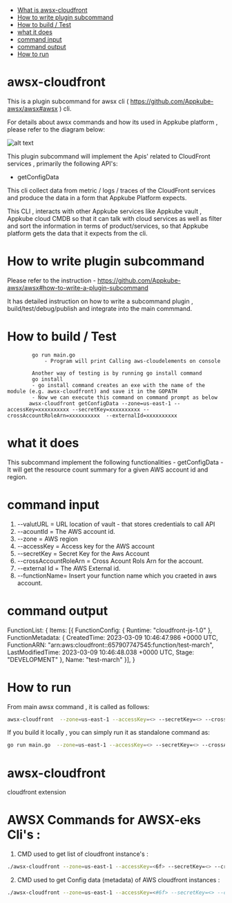 - [What is awsx-cloudfront](#awsx-cloudfront)
- [How to write plugin subcommand](#how-to-write-plugin-subcommand)
- [How to build / Test](#how-to-build--test)
- [what it does ](#what-it-does)
- [command input](#command-input)
- [command output](#command-output)
- [How to run ](#how-to-run)

# awsx-cloudfront

This is a plugin subcommand for awsx cli ( https://github.com/Appkube-awsx/awsx#awsx ) cli.

For details about awsx commands and how its used in Appkube platform , please refer to the diagram below:

![alt text](https://raw.githubusercontent.com/AppkubeCloud/appkube-architectures/main/LayeredArchitecture-phase2.svg)

This plugin subcommand will implement the Apis' related to CloudFront services , primarily the following API's:

- getConfigData

This cli collect data from metric / logs / traces of the CloudFront services and produce the data in a form that Appkube Platform expects.

This CLI , interacts with other Appkube services like Appkube vault , Appkube cloud CMDB so that it can talk with cloud services as
well as filter and sort the information in terms of product/services, so that Appkube platform gets the data that it expects from the cli.

# How to write plugin subcommand

Please refer to the instruction -
https://github.com/Appkube-awsx/awsx#how-to-write-a-plugin-subcommand

It has detailed instruction on how to write a subcommand plugin , build/test/debug/publish and integrate into the main commmand.

# How to build / Test

            go run main.go
                - Program will print Calling aws-cloudelements on console

            Another way of testing is by running go install command
            go install
            - go install command creates an exe with the name of the module (e.g. awsx-cloudfront) and save it in the GOPATH
            - Now we can execute this command on command prompt as below
           awsx-cloudfront getConfigData --zone=us-east-1 --accessKey=xxxxxxxxxx --secretKey=xxxxxxxxxx --crossAccountRoleArn=xxxxxxxxxx  --externalId=xxxxxxxxxx

# what it does

This subcommand implement the following functionalities -
getConfigData - It will get the resource count summary for a given AWS account id and region.

# command input

1. --valutURL = URL location of vault - that stores credentials to call API
2. --acountId = The AWS account id.
3. --zone = AWS region
4. --accessKey = Access key for the AWS account
5. --secretKey = Secret Key for the Aws Account
6. --crossAccountRoleArn = Cross Acount Rols Arn for the account.
7. --external Id = The AWS External id.
8. --functionName= Insert your function name which you craeted in aws account.

# command output

FunctionList: {
Items: [{
FunctionConfig: {
Runtime: "cloudfront-js-1.0"
},
FunctionMetadata: {
CreatedTime: 2023-03-09 10:46:47.986 +0000 UTC,
FunctionARN: "arn:aws:cloudfront::657907747545:function/test-march",
LastModifiedTime: 2023-03-09 10:46:48.038 +0000 UTC,
Stage: "DEVELOPMENT"
},
Name: "test-march"
}],
}

# How to run

From main awsx command , it is called as follows:

```bash
awsx-cloudfront  --zone=us-east-1 --accessKey=<> --secretKey=<> --crossAccountRoleArn=<>  --externalId=<>
```

If you build it locally , you can simply run it as standalone command as:

```bash
go run main.go  --zone=us-east-1 --accessKey=<> --secretKey=<> --crossAccountRoleArn=<> --externalId=<>
```

# awsx-cloudfront

cloudfront extension

# AWSX Commands for AWSX-eks Cli's :

1. CMD used to get list of cloudfront instance's :

```bash
./awsx-cloudfront --zone=us-east-1 --accessKey=<6f> --secretKey=<> --crossAccountRoleArn=<> --externalId=<>
```

2. CMD used to get Config data (metadata) of AWS cloudfront instances :

```bash
./awsx-cloudfront --zone=us-east-1 --accessKey=<#6f> --secretKey=<> --crossAccountRoleArn=<> --externalId=<> getConfigData --functionName=<>
```
